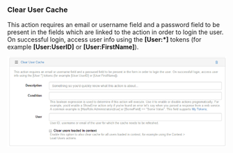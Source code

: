 
### Clear User Cache

This action requires an email or username field and a password field to be present in the fields which are linked to the action in order to login the user. On successful login, access user info using the **[User:*]** tokens (for example **[User:UserID]** or **[User:FirstName]**).

![](clear-user-cache.png)
